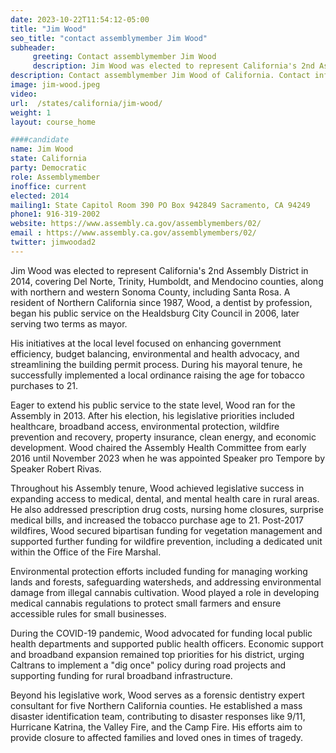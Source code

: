 ```yaml
---
date: 2023-10-22T11:54:12-05:00
title: "Jim Wood"
seo_title: "contact assemblymember Jim Wood"
subheader:
     greeting: Contact assemblymember Jim Wood
     description: Jim Wood was elected to represent California's 2nd Assembly District in 2014, covering Del Norte, Trinity, Humboldt, and Mendocino counties, along with northern and western Sonoma County, including Santa Rosa.
description: Contact assemblymember Jim Wood of California. Contact information for Jim Wood includes email address, phone number, and mailing address.
image: jim-wood.jpeg
video:
url:  /states/california/jim-wood/
weight: 1
layout: course_home

####candidate
name: Jim Wood
state: California
party: Democratic
role: Assemblymember
inoffice: current
elected: 2014
mailing1: State Capitol Room 390 PO Box 942849 Sacramento, CA 94249
phone1: 916-319-2002
website: https://www.assembly.ca.gov/assemblymembers/02/
email : https://www.assembly.ca.gov/assemblymembers/02/
twitter: jimwoodad2
---
```


Jim Wood was elected to represent California's 2nd Assembly District in 2014, covering Del Norte, Trinity, Humboldt, and Mendocino counties, along with northern and western Sonoma County, including Santa Rosa. A resident of Northern California since 1987, Wood, a dentist by profession, began his public service on the Healdsburg City Council in 2006, later serving two terms as mayor.

His initiatives at the local level focused on enhancing government efficiency, budget balancing, environmental and health advocacy, and streamlining the building permit process. During his mayoral tenure, he successfully implemented a local ordinance raising the age for tobacco purchases to 21.

Eager to extend his public service to the state level, Wood ran for the Assembly in 2013. After his election, his legislative priorities included healthcare, broadband access, environmental protection, wildfire prevention and recovery, property insurance, clean energy, and economic development. Wood chaired the Assembly Health Committee from early 2016 until November 2023 when he was appointed Speaker pro Tempore by Speaker Robert Rivas.

Throughout his Assembly tenure, Wood achieved legislative success in expanding access to medical, dental, and mental health care in rural areas. He also addressed prescription drug costs, nursing home closures, surprise medical bills, and increased the tobacco purchase age to 21. Post-2017 wildfires, Wood secured bipartisan funding for vegetation management and supported further funding for wildfire prevention, including a dedicated unit within the Office of the Fire Marshal.

Environmental protection efforts included funding for managing working lands and forests, safeguarding watersheds, and addressing environmental damage from illegal cannabis cultivation. Wood played a role in developing medical cannabis regulations to protect small farmers and ensure accessible rules for small businesses.

During the COVID-19 pandemic, Wood advocated for funding local public health departments and supported public health officers. Economic support and broadband expansion remained top priorities for his district, urging Caltrans to implement a "dig once" policy during road projects and supporting funding for rural broadband infrastructure.

Beyond his legislative work, Wood serves as a forensic dentistry expert consultant for five Northern California counties. He established a mass disaster identification team, contributing to disaster responses like 9/11, Hurricane Katrina, the Valley Fire, and the Camp Fire. His efforts aim to provide closure to affected families and loved ones in times of tragedy.
